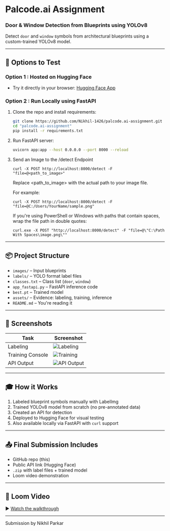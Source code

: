 # Palcode.ai Assignment

### Door & Window Detection from Blueprints using YOLOv8

Detect `door` and `window` symbols from architectural blueprints using a custom-trained YOLOv8 model.

---

## 🚀 Options to Test

### Option 1 : Hosted on Hugging Face

- Try it directly in your browser:
  [Hugging Face App](https://huggingface.co/spaces/Nikhil-1426/palcode-object-detection)

### Option 2 : Run Locally using FastAPI

1. Clone the repo and install requirements:
    ```bash
    git clone https://github.com/Nikhil-1426/palcode.ai-assignment.git
    cd "palcode.ai-assignment"
    pip install -r requirements.txt
    ```

2. Run FastAPI server:
    ```bash
    uvicorn app:app --host 0.0.0.0 --port 8000 --reload
    ```

3. Send an Image to the /detect Endpoint
    ```
    curl -X POST http://localhost:8000/detect -F "file=@<path_to_image>"
    ```
    Replace <path_to_image> with the actual path to your image file.
    
    For example:
    ```
    curl -X POST http://localhost:8000/detect -F "file=@C:/Users/YourName/sample.png"
    ```
    
    If you're using PowerShell or Windows with paths that contain spaces, wrap the file path in double quotes:
    
    ```
    curl.exe -X POST "http://localhost:8000/detect" -F "file=@\"C:\Path With Spaces\image.png\""
    ```
---

## 📦 Project Structure

- `images/` – Input blueprints
- `labels/` – YOLO format label files
- `classes.txt` – Class list (`door`, `window`)
- `app_fastapi.py` – FastAPI inference code
- `best.pt` – Trained model
- `assets/` – Evidence: labeling, training, inference
- `README.md` – You're reading it

---

## 📸 Screenshots

| Task | Screenshot |
|------|------------|
| Labeling | ![Labeling](screenshots/labeling.png) |
| Training Console | ![Training](screenshots/training.png) |
| API Output | ![API Output](screenshots/api_output.png) |

---

## 🎓 How it Works

1. Labeled blueprint symbols manually with LabelImg
2. Trained YOLOv8 model from scratch (no pre-annotated data)
3. Created an API for detection
4. Deployed to Hugging Face for visual testing
5. Also available locally via FastAPI with `curl` support

---

## 📤 Final Submission Includes

- GitHub repo (this)
- Public API link (Hugging Face)
- `.zip` with label files + trained model
- Loom video demonstration

---

## 🎥 Loom Video

▶️ [Watch the walkthrough](https://www.loom.com/share/your-video-id)

---

Submission by Nikhil Parkar
